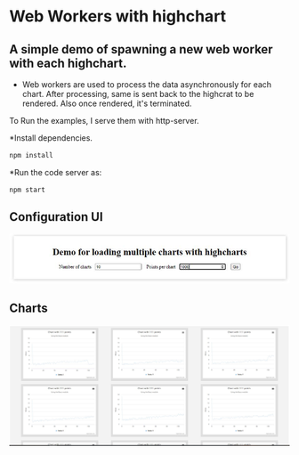 # Web Workers with highchart
## A simple demo of spawning a new web worker with each highchart. 
  - Web workers are used to process the data asynchronously for each chart. After processing, same is sent back to the highcrat to be rendered. Also once rendered, it's terminated.

To Run the examples, I serve them with http-server.

*Install dependencies.
```bash
npm install
```
*Run the code server as:
```
npm start
```
## Configuration UI
<p align="center">
  <img src="./src/img/config-menu.JPG" alt="Test coverage of app by Abhijit Misra" width="738">
</p>

## Charts 
<p align="center">
  <img src="./src/img/charts.JPG" alt="Test coverage of app by Abhijit Misra" width="738">
</p>
